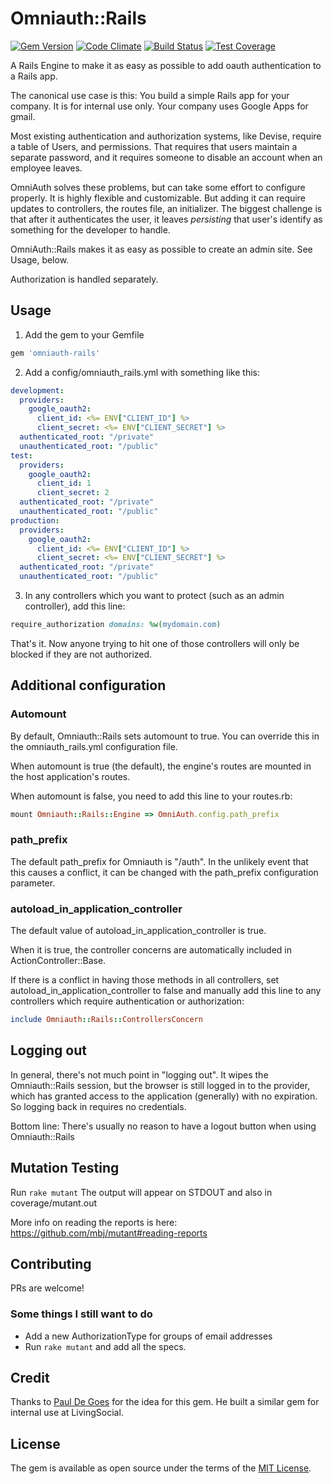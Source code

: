 # Omniauth::Rails

[![Gem Version](https://badge.fury.io/rb/omniauth-rails.svg)](https://badge.fury.io/rb/omniauth-rails)
[![Code Climate](https://codeclimate.com/github/danrabinowitz/omniauth-rails/badges/gpa.svg)](https://codeclimate.com/github/danrabinowitz/omniauth-rails)
[![Build Status](https://travis-ci.org/danrabinowitz/omniauth-rails.svg?branch=master)](https://travis-ci.org/danrabinowitz/omniauth-rails)
[![Test Coverage](https://codeclimate.com/github/danrabinowitz/omniauth-rails/badges/coverage.svg)](https://codeclimate.com/github/danrabinowitz/omniauth-rails/coverage)

A Rails Engine to make it as easy as possible to add oauth authentication to a Rails app.


The canonical use case is this:
You build a simple Rails app for your company. It is for internal use only. Your company uses Google Apps for gmail.

Most existing authentication and authorization systems, like Devise, require a table of Users, and permissions. That requires that users maintain a separate password, and it requires someone to disable an account when an employee leaves.

OmniAuth solves these problems, but can take some effort to configure properly. It is highly flexible and customizable. But adding it can require updates to controllers, the routes file, an initializer. The biggest challenge is that after it authenticates the user, it leaves *persisting* that user's identify as something for the developer to handle.

OmniAuth::Rails makes it as easy as possible to create an admin site. See Usage, below.

Authorization is handled separately.

## Usage

1) Add the gem to your Gemfile
```ruby
gem 'omniauth-rails'
```

2) Add a config/omniauth_rails.yml with something like this:
```yml
development:
  providers:
    google_oauth2:
      client_id: <%= ENV["CLIENT_ID"] %>
      client_secret: <%= ENV["CLIENT_SECRET"] %>
  authenticated_root: "/private"
  unauthenticated_root: "/public"
test:
  providers:
    google_oauth2:
      client_id: 1
      client_secret: 2
  authenticated_root: "/private"
  unauthenticated_root: "/public"
production:
  providers:
    google_oauth2:
      client_id: <%= ENV["CLIENT_ID"] %>
      client_secret: <%= ENV["CLIENT_SECRET"] %>
  authenticated_root: "/private"
  unauthenticated_root: "/public"
```

3) In any controllers which you want to protect (such as an admin controller), add this line:
```ruby
require_authorization domains: %w(mydomain.com)
```

That's it. Now anyone trying to hit one of those controllers will only be blocked if they are not authorized.

## Additional configuration

### Automount
By default, Omniauth::Rails sets automount to true. You can override this in the omniauth_rails.yml configuration file.

When automount is true (the default), the engine's routes are mounted in the host application's routes.

When automount is false, you need to add this line to your routes.rb:
```ruby
mount Omniauth::Rails::Engine => OmniAuth.config.path_prefix
```

### path_prefix
The default path_prefix for Omniauth is "/auth". In the unlikely event that this
causes a conflict, it can be changed with the path_prefix configuration parameter.

### autoload_in_application_controller
The default value of autoload_in_application_controller is true.

When it is true, the controller concerns are automatically included in ActionController::Base.

If there is a conflict in having those methods in all controllers, set autoload_in_application_controller to
false and manually add this line to any controllers which require authentication or authorization:
```ruby
include Omniauth::Rails::ControllersConcern
```

## Logging out

In general, there's not much point in "logging out". It wipes the Omniauth::Rails session,
but the browser is still logged in to the provider, which has granted access to the application
(generally) with no expiration. So logging back in requires no credentials.

Bottom line: There's usually no reason to have a logout button when using Omniauth::Rails

## Mutation Testing

Run ```rake mutant```
The output will appear on STDOUT and also in coverage/mutant.out

More info on reading the reports is here: https://github.com/mbj/mutant#reading-reports

## Contributing
PRs are welcome!

### Some things I still want to do

* Add a new AuthorizationType for groups of email addresses
* Run ```rake mutant``` and add all the specs.

## Credit
Thanks to [Paul De Goes](https://github.com/pauldegoes) for the idea for this gem. He
built a similar gem for internal use at LivingSocial.

## License
The gem is available as open source under the terms of the [MIT License](http://opensource.org/licenses/MIT).
